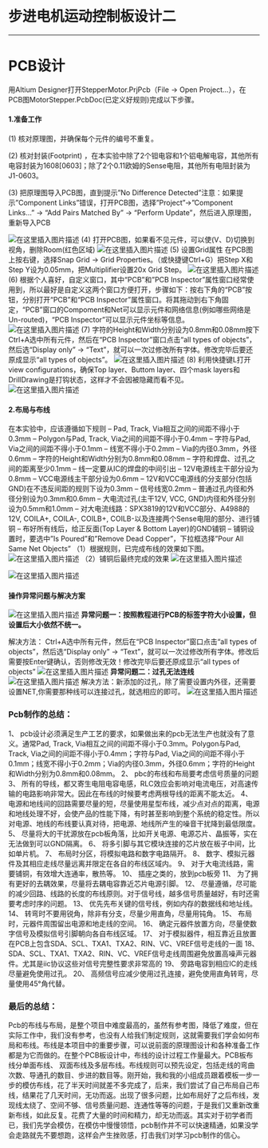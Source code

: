 # 步进电机运动控制板设计二






------

# PCB设计
用Altium Designer打开StepperMotor.PrjPcb（File -> Open Project…），在PCB图MotorStepper.PcbDoc(已定义好规则)完成以下步骤。

#### 1.准备工作
(1)	核对原理图，并确保每个元件的编号不重复。

(2)	核对封装(Footprint) ，在本实验中除了2个钽电容和1个铝电解电容，其他所有电容封装为1608[0603]；除了2个0.11欧姆的Sense电阻，其他所有电阻封装为J1-0603。

(3)	把原理图导入PCB图，直到提示”No Difference Detected”注意：如果提示”Component Links”错误，打开PCB图，选择”Project”->”Component Links…” -> “Add Pairs Matched By” -> “Perform Update”，然后进入原理图，重新导入PCB

![在这里插入图片描述](https://img-blog.csdnimg.cn/20200513215958204.png?x-oss-process=image/watermark,type_ZmFuZ3poZW5naGVpdGk,shadow_10,text_aHR0cHM6Ly9ibG9nLmNzZG4ubmV0L09sZEh1YW5nQw==,size_16,color_FFFFFF,t_70)
(4)	打开PCB图，如果看不见元件，可以使(V、D)切换到视角，删除Room(红色区域)
![在这里插入图片描述](https://img-blog.csdnimg.cn/20200513220018117.png?x-oss-process=image/watermark,type_ZmFuZ3poZW5naGVpdGk,shadow_10,text_aHR0cHM6Ly9ibG9nLmNzZG4ubmV0L09sZEh1YW5nQw==,size_16,color_FFFFFF,t_70)
(5)	设置Grid属性
在PCB图上按右键，选择Snap Grid -> Grid Properties。（或快捷键Ctrl+G）把Step X和Step Y设为0.05mm，把Multiplifier设置20x Grid Step。
![在这里插入图片描述](https://img-blog.csdnimg.cn/20200513220047907.png?x-oss-process=image/watermark,type_ZmFuZ3poZW5naGVpdGk,shadow_10,text_aHR0cHM6Ly9ibG9nLmNzZG4ubmV0L09sZEh1YW5nQw==,size_16,color_FFFFFF,t_70)
(6)	根据个人喜好，自定义窗口，其中“PCB”和”PCB Inspector”属性窗口经常使用到，所以最好是自定义这两个窗口方便打开，步骤如下：按右下角的“PCB”按钮，分别打开“PCB”和“PCB Inspector”属性窗口。将其拖动到右下角固定，“PCB”窗口的Compoment和Net可以显示元件和网络信息(例如哪些网络是Un-routed)，“PCB Inspector”可以显示元件坐标等信息。
![在这里插入图片描述](https://img-blog.csdnimg.cn/20200513220113640.png?x-oss-process=image/watermark,type_ZmFuZ3poZW5naGVpdGk,shadow_10,text_aHR0cHM6Ly9ibG9nLmNzZG4ubmV0L09sZEh1YW5nQw==,size_16,color_FFFFFF,t_70)
(7)	字符的Height和Width分别设为0.8mm和0.08mm按下Ctrl+A选中所有元件，然后在“PCB Inspector”窗口点击“all types of objects”，然后选“Display only” -> “Text”，就可以一次过修改所有字体。修改完毕后要还原成显示“all types of objects”。
![在这里插入图片描述](https://img-blog.csdnimg.cn/20200513220205870.png?x-oss-process=image/watermark,type_ZmFuZ3poZW5naGVpdGk,shadow_10,text_aHR0cHM6Ly9ibG9nLmNzZG4ubmV0L09sZEh1YW5nQw==,size_16,color_FFFFFF,t_70)
(8)	 利用快捷键L打开view configurations，确保Top layer、Buttom layer、四个mask layers和DrillDrawing是打钩状态，这样才不会因被隐藏而看不见。
![在这里插入图片描述](https://img-blog.csdnimg.cn/20200513220223720.png?x-oss-process=image/watermark,type_ZmFuZ3poZW5naGVpdGk,shadow_10,text_aHR0cHM6Ly9ibG9nLmNzZG4ubmV0L09sZEh1YW5nQw==,size_16,color_FFFFFF,t_70)
#### 2.布局与布线
在本实验中，应该遵循如下规则
–	Pad, Track, Via相互之间的间距不得小于0.3mm
–	Polygon与Pad, Track, Via之间的间距不得小于0.4mm
–	字符与Pad, Via之间的间距不得小于0.1mm
–	线宽不得小于0.2mm
–	Via的内径0.3mm，外径0.6mm
–	字符的Height和Width分别为0.8mm和0.08mm
–	字符和焊盘、过孔之间的距离至少0.1mm
–	线一定要从IC的焊盘的中间引出
–	12V电源线主干部分设为0.8mm
–	VCC电源线主干部分设为0.6mm
–	12V和VCC电源线的分支部分(包括GND)在不违反间距的规则下设为0.3mm
–	信号线宽0.2mm
–	普通过孔内径和外径分别设为0.3mm和0.6mm
–	大电流过孔(主干12V, VCC, GND)内径和外径分别设为0.5mm和1.0mm
–	对大电流线路：SPX3819的12V和VCC部分、A4988的12V, COILA+, COILA-, COILB+, COILB-以及连接两个Sense电阻的部分、进行铺铜
–	布好所有线后，给正反面(Top Layer & Bottom Layer)的GND铺铜
–	铺铜设置时，要选中”Is Poured”和”Remove Dead Copper”，下拉框选择”Pour All Same Net Objects”
（1）根据规则，已完成布线的效果如下图。![在这里插入图片描述](https://img-blog.csdnimg.cn/20200513220627409.png?x-oss-process=image/watermark,type_ZmFuZ3poZW5naGVpdGk,shadow_10,text_aHR0cHM6Ly9ibG9nLmNzZG4ubmV0L09sZEh1YW5nQw==,size_16,color_FFFFFF,t_70)
（2）铺铜后最终完成的效果
![在这里插入图片描述](https://img-blog.csdnimg.cn/20200513220652324.png?x-oss-process=image/watermark,type_ZmFuZ3poZW5naGVpdGk,shadow_10,text_aHR0cHM6Ly9ibG9nLmNzZG4ubmV0L09sZEh1YW5nQw==,size_16,color_FFFFFF,t_70)


![在这里插入图片描述](https://img-blog.csdnimg.cn/20200513220702329.png?x-oss-process=image/watermark,type_ZmFuZ3poZW5naGVpdGk,shadow_10,text_aHR0cHM6Ly9ibG9nLmNzZG4ubmV0L09sZEh1YW5nQw==,size_16,color_FFFFFF,t_70)


#### 操作异常问题与解决方案
![在这里插入图片描述](https://img-blog.csdnimg.cn/20200513220953298.png?x-oss-process=image/watermark,type_ZmFuZ3poZW5naGVpdGk,shadow_10,text_aHR0cHM6Ly9ibG9nLmNzZG4ubmV0L09sZEh1YW5nQw==,size_16,color_FFFFFF,t_70)
**异常问题一：按照教程进行PCB的标签字符大小设置，但设置后大小依然不统一。**

解决方法： Ctrl+A选中所有元件，然后在“PCB Inspector”窗口点击“all types of objects”，然后选“Display only” -> “Text”，就可以一次过修改所有字体。修改后需要按Enter键确认，否则修改无效！修改完毕后要还原成显示“all types of objects”
![在这里插入图片描述](https://img-blog.csdnimg.cn/20200513221026611.png?x-oss-process=image/watermark,type_ZmFuZ3poZW5naGVpdGk,shadow_10,text_aHR0cHM6Ly9ibG9nLmNzZG4ubmV0L09sZEh1YW5nQw==,size_16,color_FFFFFF,t_70)
**异常问题二：过孔无法连线**
![在这里插入图片描述](https://img-blog.csdnimg.cn/20200513221117890.png?x-oss-process=image/watermark,type_ZmFuZ3poZW5naGVpdGk,shadow_10,text_aHR0cHM6Ly9ibG9nLmNzZG4ubmV0L09sZEh1YW5nQw==,size_16,color_FFFFFF,t_70)
解决方法：新添加的过孔，除了需要设置内外径，还需要设置NET,你需要那种线可以连接过孔，就选相应的即可。
![在这里插入图片描述](https://img-blog.csdnimg.cn/20200513221152999.png?x-oss-process=image/watermark,type_ZmFuZ3poZW5naGVpdGk,shadow_10,text_aHR0cHM6Ly9ibG9nLmNzZG4ubmV0L09sZEh1YW5nQw==,size_16,color_FFFFFF,t_70)

### Pcb制作的总结：
1、	pcb设计必须满足生产工艺的要求，如果做出来的pcb无法生产也就没有了意义。通常Pad, Track, Via相互之间的间距不得小于0.3mm。Polygon与Pad, Track, Via之间的间距不得小于0.4mm；字符与Pad, Via之间的间距不得小于0.1mm；线宽不得小于0.2mm；Via的内径0.3mm，外径0.6mm；字符的Height和Width分别为0.8mm和0.08mm。
2、	pbc的布线和布局要考虑信号质量的问题
3、	所有的导线，都又寄生电阻电容电感，RLC效应会影响对电流电压，对高速传输的电路影响非常大。因此在布线的时候要考虑两根导线的距离不能太近。
4、	电源和地线间的回路需要尽量的短，尽量使用星型布线，减少点对点的距离，电源和地线处理不好，会使产品的性能下降，有时甚至影响到整个系统的稳定性。所以对电源、地线的布线要认真对待，把电源、地线所产生的噪音干扰降到最低限度。
5、	尽量将大的干扰源放在pcb板角落，比如开关电源、电源芯片、晶振等，实在无法做到可以GND隔离。
6、	将多引脚与其它模块连接的芯片放在板子中间，比如单片机。
7、	布局时分区，将模拟电路和数字电路隔开。
8、	数字、模拟元器件及其相应走线尽量远离并限定在各自的布线区域内。
9、	对于大电流线路，需要铺铜，有效增大连通率，散热等。
10、	插座之类的，放到pcb板旁
11、	为了拥有更好的去耦效果，尽量将去耦电容靠近芯片电源引脚。
12、	尽量遵循，尽可能的减少回路、线路的长度的布线原则。对于信号线，越多信号质量越好，有时还需要考虑时序的问题。
13、	优先先布关键的信号线，例如内存的数据线和地址线。
14、	转弯时不要用锐角，除非有分支，尽量少用直角，尽量用钝角。
15、	布局时，元器件周围留出电源和地走线的空间。
16、	确定元器件放置方向，尽量使数字信号及模拟信号引脚朝向各自布线区域。
17、	对于模拟器件，相互靠近且放置在PCB上包含SDA、SCL、TXA1、TXA2、RIN、VC、VREF信号走线的一面
18、	SDA、SCL、TXA1、TXA2、RIN、VC、VREF信号走线周围避免放置高噪声元器件。尤其是iic协议这些对信号完整性要求非常高的
19、	旁路电容到相应IC的走线尽量避免使用过孔。
20、	高频信号应减少使用过孔连接，避免使用直角转弯，尽量使用45°角代替。

### 最后的总结：
Pcb的布线与布局，是整个项目中难度最高的，虽然有参考图，降低了难度，但在实际工作中，我们没有参考，也没有人给我们制定规则，这就需要我们学会如何布局和布线。布线是本项目中的重要步骤，可以说前面的原理图设计和各种准备工作都是为它而做的。在整个PCB板设计中，布线的设计过程工作量最大。PCB板布线分单面布线、 双面布线及多层布线。布线规则可以预先设定，包括走线的弯曲次数、导通孔的数目、步进的数目等。刚开始，我和我的小组成员跟着模板一步一步的模仿布线，花了半天时间就差不多完成了，后来，我们尝试了自己布局自己布线，结果花了几天时间，无功而返。出现了很多问题，比如布局好了之后布线，发现线太绕了、空间不够、信号质量问题、连通性等等的问题，于是我们又重新改重新布线，如此反复。花费了大量的时间和精力，却无功而返。其实对于初学者而已，我们先学会模仿，在模仿中慢慢领悟，pcb制作并不可以快速精通，如果没学会走路就先不要想跑，这样会产生挫败感，打击我们对学习pcb制作的信心。
